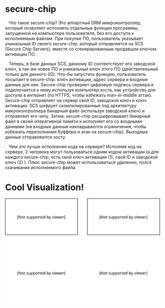 # secure-chip

&nbsp;&nbsp;&nbsp;Что такое secure-chip? Это аппартный DRM микроконтроллер, который позволяет исполнять отдельные функции программы, запущенной на компьютере пользователя, без его доступа к исполняемым файлам. При покупке ПО, пользователь указывает уникальный ID своего secure-chip, который отправляется на SCS (Secure Chip Servers), вместе со сгенерированным продавцом ключом активации ПО.

&nbsp;&nbsp;&nbsp;Теперь, в базе данных SCS, данному ID соответствует его заводской ключ, а так-же новое ПО и уникальный ключ этого ПО (действительный только для данного (ID). Что-бы запустить функцию, пользователь посылает в secure-chip: ключ активации, адрес сервера и входные данные для нее. Secure-chip проверяет цифровую подпись сервера и подключается к нему используя компьютер хоста, как устройство для доступа в интернет (по HTTPS, чтобы избежать man-in-middle аттак). Secure-chip отправляет на сервер свой ID, заводской ключ и ключ активации. SCS шифрует скомпилированный под архитектуру микроконтроллера бинарный файл (используя заводской ключ) и отправляет его чипу. Затем, secure-chip расшифровывает бинарный файл в своей оперативной памяти и исполняет его со входными данными (на входные данные накладываются ограничения, чтобы избежать переполнения буффера и атак на secure-chip). Выходные данные отправляются хосту.

&nbsp;&nbsp;&nbsp;Чем это лучше исполнения кода на сервере? Исполняя код на сервере, 2 человека могут пользоваться одним кодом активации (а для каждого secure-chip, есть свой ключ активации (1), свой ID и заводской ключ (2) ). Плюс secure-chip может использоваться удаленно, полсе скачивания исполняемого файла.

# Cool Visualization!
![Picture](./secure-container-whitebg.svg)
